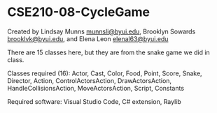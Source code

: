 # CSE210-08-CycleGame

Created by Lindsay Munns munnsli@byui.edu, Brooklyn Sowards brooklvk@byui.edu, and Elena Leon elenal63@byui.edu

There are 15 classes here, but they are from the snake game we did in class.

Classes required (16): Actor, Cast, Color, Food, Point, Score, Snake, Director, Action, ControlActorsAction, DrawActorsAction, HandleCollisionsAction, MoveActorsAction, Script, Constants



Required software: Visual Studio Code, C# extension, Raylib
